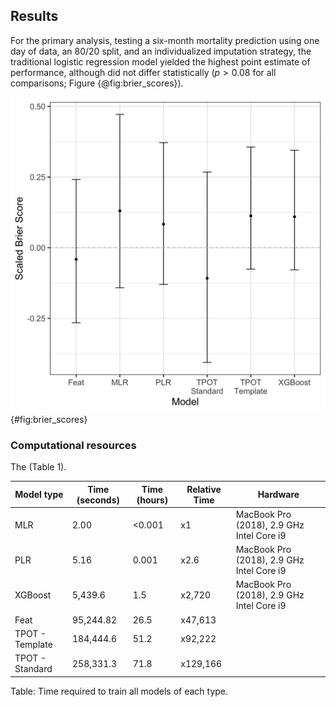 ## Results

For the primary analysis, testing a six-month mortality prediction using one day of data, an 80/20 split, and an individualized imputation strategy, the traditional logistic regression model yielded the highest point estimate of performance, although did not differ statistically ($p>0.08$ for all comparisons; Figure {@fig:brier_scores}).

![Scaled Brier Score of each modeling approach to predict six-month mortality in the hold-test test set using one day of data, an individualized imputation strategy, and an 80/20 training/testing split. Abbreviations: MLR = multivariable logistic regression, PLR = penalized logistic regression, TPOT = Tree-based Pipeline Optimization Tool.](images/figure_01.png){#fig:brier_scores}



### Computational resources

The (Table 1).

| Model type | Time (seconds) | Time (hours) | Relative Time | Hardware |
|----|-------|------|-----|-----|
| MLR | 2.00 | <0.001 | x1 | MacBook Pro (2018), 2.9 GHz Intel Core i9 |
| PLR | 5.16 | 0.001  | x2.6 | MacBook Pro (2018), 2.9 GHz Intel Core i9 |
| XGBoost | 5,439.6 | 1.5 | x2,720 | MacBook Pro (2018), 2.9 GHz Intel Core i9 |
| Feat | 95,244.82 | 26.5 | x47,613 | |
| TPOT - Template | 184,444.6 | 51.2 | x92,222 | |
| TPOT - Standard | 258,331.3 | 71.8 | x129,166 | |


Table: Time required to train all models of each type.
